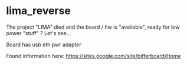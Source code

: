 # lima_reverse

The project "LIMA" died and the board / hw is "available", ready for low power "stuff" ?
Let's see...


Board has 
usb
eth
pwr adapter

Found information here:
https://sites.google.com/site/bifferboard/Home
